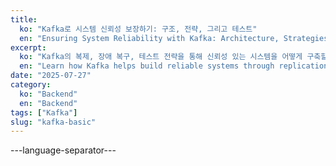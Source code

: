 ```yaml
---
title:
  ko: "Kafka로 시스템 신뢰성 보장하기: 구조, 전략, 그리고 테스트"
  en: "Ensuring System Reliability with Kafka: Architecture, Strategies, and Testing"
excerpt:
  ko: "Kafka의 복제, 장애 복구, 테스트 전략을 통해 신뢰성 있는 시스템을 어떻게 구축할 수 있는지 테스트를 통해 알아보겠습니다."
  en: "Learn how Kafka helps build reliable systems through replication, failover, and testing strategies—backed by real-world experience and practical examples."
date: "2025-07-27"
category:
  ko: "Backend"
  en: "Backend"
tags: ["Kafka"]
slug: "kafka-basic"
---
```


---language-separator---